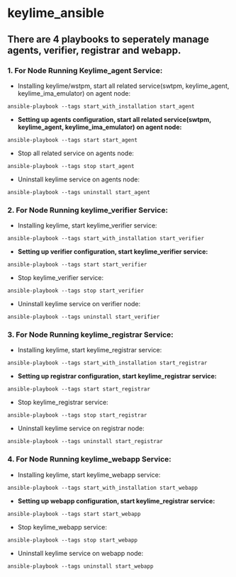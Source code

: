 # keylime_ansible
## There are 4 playbooks to seperately manage **agents**, **verifier**, **registrar** and **webapp**.
### 1. For Node Running Keylime_agent Service:
  - Installing keylime/wstpm, start all related service(swtpm, keylime_agent, keylime_ima_emulator) on agent node:
  ```
  ansible-playbook --tags start_with_installation start_agent
  ```
  - **Setting up agents configuration, start all related service(swtpm, keylime_agent, keylime_ima_emulator) on agent node:**
  ```
  ansible-playbook --tags start start_agent
  ```
  - Stop all related service on agents node:
  ```
  ansible-playbook --tags stop start_agent
  ```
  - Uninstall keylime service on agents node:
  ```
  ansible-playbook --tags uninstall start_agent
  ```
### 2. For Node Running keylime_verifier Service:
  - Installing keylime, start keylime_verifier service:
  ```
  ansible-playbook --tags start_with_installation start_verifier
  ```
  - **Setting up verifier configuration, start keylime_verifier service:**
  ```
  ansible-playbook --tags start start_verifier
  ```
  - Stop keylime_verifier service:
  ```
  ansible-playbook --tags stop start_verifier
  ```
  - Uninstall keylime service on verifier node:
  ```
  ansible-playbook --tags uninstall start_verifier
  ```
### 3. For Node Running keylime_registrar Service:
  - Installing keylime, start keylime_registrar service:
  ```
  ansible-playbook --tags start_with_installation start_registrar
  ```
  - **Setting up registrar configuration, start keylime_registrar service:**
  ```
  ansible-playbook --tags start start_registrar
  ```
  - Stop keylime_registrar service:
  ```
  ansible-playbook --tags stop start_registrar
  ```
  - Uninstall keylime service on registrar node:
  ```
  ansible-playbook --tags uninstall start_registrar
  ```
### 4. For Node Running keylime_webapp Service:
  - Installing keylime, start keylime_webapp service:
  ```
  ansible-playbook --tags start_with_installation start_webapp
  ```
  - **Setting up webapp configuration, start keylime_registrar service:**
  ```
  ansible-playbook --tags start start_webapp
  ```
  - Stop keylime_webapp service:
  ```
  ansible-playbook --tags stop start_webapp
  ```
  - Uninstall keylime service on webapp node:
  ```
  ansible-playbook --tags uninstall start_webapp
  ```
